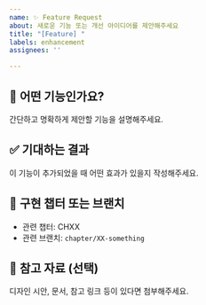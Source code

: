 ```yaml
---
name: ✨ Feature Request
about: 새로운 기능 또는 개선 아이디어를 제안해주세요
title: "[Feature] "
labels: enhancement
assignees: ''

---
```


## 📘 어떤 기능인가요?
간단하고 명확하게 제안할 기능을 설명해주세요.

## ✅ 기대하는 결과
이 기능이 추가되었을 때 어떤 효과가 있을지 작성해주세요.

## 🧱 구현 챕터 또는 브랜치
- 관련 챕터: CHXX
- 관련 브랜치: `chapter/XX-something`

## 🔗 참고 자료 (선택)
디자인 시안, 문서, 참고 링크 등이 있다면 첨부해주세요.